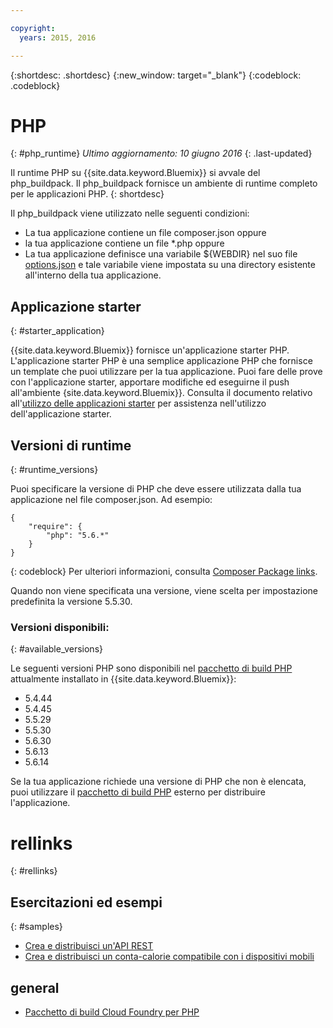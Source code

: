 ```yaml
---

copyright:
  years: 2015, 2016

---
```


{:shortdesc: .shortdesc}
{:new_window: target="_blank"}
{:codeblock: .codeblock}

# PHP
{: #php_runtime}
*Ultimo aggiornamento: 10 giugno 2016*
{: .last-updated}

Il runtime PHP su {{site.data.keyword.Bluemix}} si avvale del php_buildpack.
Il php_buildpack fornisce un ambiente di runtime completo per le applicazioni PHP.
{: shortdesc}

Il php_buildpack viene utilizzato nelle seguenti condizioni:
* La tua applicazione contiene un file composer.json oppure
* la tua applicazione contiene un file *.php oppure
* La tua applicazione definisce una variabile ${WEBDIR} nel suo file [options.json](https://github.com/cloudfoundry/php-buildpack/blob/master/docs/config.md) e tale variabile viene impostata su una directory esistente all'interno della tua applicazione.

## Applicazione starter
{: #starter_application}

{{site.data.keyword.Bluemix}} fornisce un'applicazione starter PHP.  L'applicazione starter PHP è una semplice applicazione PHP che fornisce un template che puoi utilizzare per la tua applicazione. Puoi fare delle prove con l'applicazione starter, apportare modifiche ed eseguirne il push all'ambiente
{site.data.keyword.Bluemix}}.  Consulta il documento relativo all'[utilizzo delle applicazioni starter](../../cfapps/starter_app_usage.html) per assistenza nell'utilizzo dell'applicazione starter.

## Versioni di runtime
{: #runtime_versions}

Puoi specificare la versione di PHP che deve essere utilizzata dalla tua applicazione nel file composer.json. Ad esempio:

```
{
    "require": {
        "php": "5.6.*"
    }
}
```
{: codeblock}
Per ulteriori informazioni, consulta [Composer Package links](https://getcomposer.org/doc/04-schema.md#package-links).

Quando non viene specificata una versione, viene scelta per impostazione predefinita la versione 5.5.30.

### Versioni disponibili:
{: #available_versions}

Le seguenti versioni PHP sono disponibili nel [pacchetto
di build PHP](https://github.com/cloudfoundry/php-buildpack/releases/tag/v4.1.5) attualmente installato
in {{site.data.keyword.Bluemix}}:

* 5.4.44
* 5.4.45
* 5.5.29
* 5.5.30
* 5.6.30
* 5.6.13
* 5.6.14

Se la tua applicazione richiede una versione di PHP che non è elencata,
puoi utilizzare il [pacchetto
di build PHP](https://github.com/cloudfoundry/php-buildpack.git) esterno per distribuire l'applicazione.

# rellinks
{: #rellinks}
## Esercitazioni ed esempi
{: #samples}
* [Crea e distribuisci un'API REST](http://www.ibm.com/developerworks/library/wa-deployrest-app/)
* [Crea e distribuisci un conta-calorie compatibile con i dispositivi mobili](http://www.ibm.com/developerworks/library/mo-bluemix-php-nutritionix-angularjs/)
## general
* [Pacchetto di build Cloud Foundry per PHP](https://github.com/cloudfoundry/php-buildpack.git)
